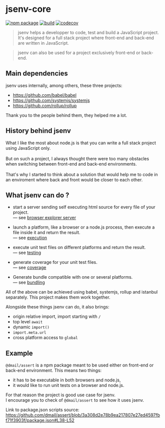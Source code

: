 # jsenv-core

[![npm package](https://img.shields.io/npm/v/@jsenv/core.svg)](https://www.npmjs.com/package/@jsenv/core)
[![build](https://travis-ci.com/jsenv/jsenv-core.svg?branch=master)](http://travis-ci.com/jsenv/jsenv-core)
[![codecov](https://codecov.io/gh/jsenv/jsenv-core/branch/master/graph/badge.svg)](https://codecov.io/gh/jsenv/jsenv-core)

> jsenv helps a developper to code, test and build a JavaScript project. It's designed for a full stack project where front-end and back-end are written in JavaScript.

> jsenv can also be used for a project exclusively front-end or back-end.

## Main dependencies

jsenv uses internally, among others, these three projects:

- https://github.com/babel/babel
- https://github.com/systemjs/systemjs
- https://github.com/rollup/rollup

Thank you to the people behind them, they helped me a lot.

## History behind jsenv

What I like the most about node.js is that you can write a full stack project using JavaScript only.<br /><br />
But on such a project, I always thought there were too many obstacles when switching between front-end and back-end environments.<br /><br />
That's why I started to think about a solution that would help me to code in an enviroment where back and front would be closer to each other.<br />

## What jsenv can do ?

- start a server sending self executing html source for every file of your project.<br/>
  — see [browser explorer server](./docs/browser-explorer-server/browser-explorer-server.md)

- launch a platform, like a browser or a node.js process, then execute a file inside it and return the result.<br/>
  — see [execution](./docs/execution/execution.md)

- execute unit test files on different platforms and return the result.<br/>
  — see [testing](./docs/testing/testing.md)

- generate coverage for your unit test files.<br/>
  — see [coverage](./docs/coverage/coverage.md)

- Generate bundle compatible with one or several platforms.<br/>
  — see [bundling](./docs/bundling/bundling.md)

All of the above can be achieved using babel, systemjs, rollup and istanbul separately. This project makes them work together.

Alongside these things jsenv can do, it also brings:

- origin relative import, import starting with `/`
- top level `await`
- dynamic `import()`
- `import.meta.url`
- cross platform access to `global`

## Example

`@dmail/assert` is a npm package meant to be used either on front-end or back-end environment. This means two things:

- it has to be executable in both browsers and node.js,
- it would like to run unit tests on a browser and node.js.

For that reason the project is good use case for jsenv.<br />
I encourage you to check of `@dmail/assert` to see how it uses jsenv.

Link to package.json scripts source: https://github.com/dmail/assert/blob/3a308d2e78b9ea217807e27ed4597fbf71f3903f/package.json#L38-L52
